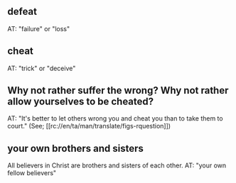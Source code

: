 ## defeat ##

AT: "failure" or "loss"

## cheat ##

AT: "trick" or "deceive"

## Why not rather suffer the wrong? Why not rather allow yourselves to be cheated? ##

AT: "It's better to let others wrong you and cheat you than to take them to court." (See; [[rc://en/ta/man/translate/figs-rquestion]])

##  your own brothers and sisters ##

All believers in Christ are brothers and sisters of each other. AT: "your own fellow believers"